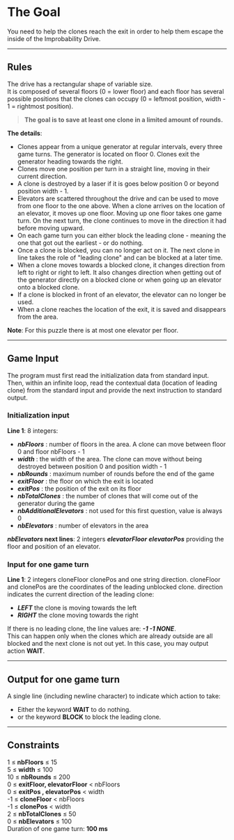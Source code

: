 # The Goal

You need to help the clones reach the exit in order to help them escape the inside of the Improbability Drive.

---

## Rules

The drive has a rectangular shape of variable size.  
It is composed of several floors (0 = lower floor) and each floor has several possible positions that the clones can occupy (0 = leftmost position, width - 1 = rightmost position).

> **The goal is to save at least one clone in a limited amount of rounds.**

**The details**:
- Clones appear from a unique generator at regular intervals, every three game turns. The generator is located on floor 0. Clones exit the generator heading towards the right.
- Clones move one position per turn in a straight line, moving in their current direction.
- A clone is destroyed by a laser if it is goes below position 0 or beyond position width - 1.
- Elevators are scattered throughout the drive and can be used to move from one floor to the one above. When a clone arrives on the location of an elevator, it moves up one floor. Moving up one floor takes one game turn. On the next turn, the clone continues to move in the direction it had before moving upward.
- On each game turn you can either block the leading clone - meaning the one that got out the earliest - or do nothing.
- Once a clone is blocked, you can no longer act on it. The next clone in line takes the role of "leading clone" and can be blocked at a later time.
- When a clone moves towards a blocked clone, it changes direction from left to right or right to left. It also changes direction when getting out of the generator directly on a blocked clone or when going up an elevator onto a blocked clone.
- If a clone is blocked in front of an elevator, the elevator can no longer be used.
- When a clone reaches the location of the exit, it is saved and disappears from the area.

**Note**: For this puzzle there is at most one elevator per floor.

---

## Game Input

The program must first read the initialization data from standard input. Then, within an infinite loop, read the contextual data (location of leading clone) from the standard input and provide the next instruction to standard output.

### Initialization input

**Line 1**: 8 integers:
- ***nbFloors*** : number of floors in the area. A clone can move between floor 0 and floor nbFloors - 1
- ***width*** : the width of the area. The clone can move without being destroyed between position 0 and position width - 1
- ***nbRounds*** : maximum number of rounds before the end of the game
- ***exitFloor*** : the floor on which the exit is located
- ***exitPos*** : the position of the exit on its floor
- ***nbTotalClones*** : the number of clones that will come out of the generator during the game
- ***nbAdditionalElevators*** : not used for this first question, value is always 0
- ***nbElevators*** : number of elevators in the area

***nbElevators* next lines**: 2 integers ***elevatorFloor*** ***elevatorPos*** providing the floor and position of an elevator.

### Input for one game turn

**Line 1**: 2 integers cloneFloor clonePos and one string direction. cloneFloor and clonePos are the coordinates of the leading unblocked clone. direction indicates the current direction of the leading clone:
- ***LEFT*** the clone is moving towards the left
- ***RIGHT*** the clone moving towards the right

If there is no leading clone, the line values are: ***-1 -1 NONE***.  
This can happen only when the clones which are already outside are all blocked and the next clone is not out yet. In this case, you may output action **WAIT**.

---

## Output for one game turn

A single line (including newline character) to indicate which action to take:
- Either the keyword **WAIT** to do nothing.
- or the keyword **BLOCK** to block the leading clone.

---

## Constraints

1 ≤ **nbFloors** ≤ 15  
5 ≤ **width** ≤ 100  
10 ≤ **nbRounds** ≤ 200  
0 ≤ **exitFloor, elevatorFloor** < nbFloors  
0 ≤ **exitPos , elevatorPos** < width  
-1 ≤ **cloneFloor** < nbFloors  
-1 ≤ **clonePos** < width  
2 ≤ **nbTotalClones** ≤ 50  
0 ≤ **nbElevators** ≤ 100  
Duration of one game turn: **100 ms**
